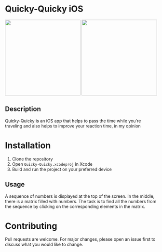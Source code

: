 # Quicky-Quicky iOS

<img src="https://github.com/Sub4ikGG/quicky-quicky-iOS/assets/98654420/dc22f0d1-5a96-4722-8884-73bab7b67ca8" width="250">
<img src="https://github.com/Sub4ikGG/quicky-quicky-iOS/assets/98654420/19280509-c765-4147-85d0-d52a81034b77" width="250">

## Description

Quicky-Quicky is an iOS app that helps to pass the time while you're traveling and also helps to improve your reaction time, in my opinion

# Installation

1. Clone the repository
2. Open `Quicky-Quicky.xcodeproj` in Xcode
3. Build and run the project on your preferred device

## Usage

A sequence of numbers is displayed at the top of the screen. In the middle, there is a matrix filled with numbers. 
The task is to find all the numbers from the sequence by clicking on the corresponding elements in the matrix.

# Contributing

Pull requests are welcome. For major changes, please open an issue first to discuss what you would like to change.
